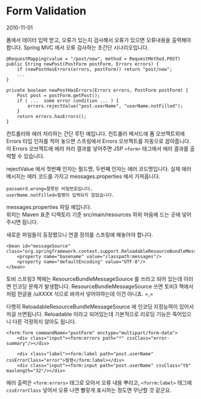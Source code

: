 # Form Validation

2010-11-01

폼에서 데이터 입력 받고, 오류가 있는지 검사해서 오류가 있으면 오류내용을 출력해야 합니다.
Spring MVC 에서 오류 검사하는 초간단 시나리오입니다.

	@RequestMapping(value = "/post/new", method = RequestMethod.POST)
	public String newPost(PostForm postForm, Errors errors) {
		if (newPostHasErrors(errors, postForm)) return "post/new";
		...
	}
	
	private boolean newPostHasErrors(Errors errors, PostForm postForm) {
		Post post = postForm.getPost();
		if ( ...  some error condition ... ) {
			errors.rejectValue("post.userName", "userName.notFilled");
		}
		return errors.hasErrors();
	}

컨트롤러와 에러 처리하는 간단 루틴 예입니다.
컨트롤러 메서드에 폼 오브젝트외에 Errors 타입 인자를 적어 놓으면 스프링에서 Errors 오브젝트를 자동으로 꼽아줍니다.
이 Errors 오브젝트에 에러 처리 결과를 넣어주면 JSP `<form>` 태그에서 에러 결과를 출력할 수 있습니다.

rejectValue 에서 첫번째 인자는 필드명, 두번째 인자는 에러 코드명입니다.
실제 에러 메시지는 에러 코드를 가지고 messages.properties 에서 가져옵니다.

	password.wrong=잘못된 비밀번호입니다.
	userName.notFilled=필명이 입력되지 않았습니다.

messages.properties 파일 예입니다.  
위치는 Maven 표준 디렉토리 기준 src/main/resources 하위 마음에 드는 곳에 넣어주시면 됩니다.

새로운 파일들이 등장했으니 연결 정의를 스프링에 해놓아야 합니다.

	<bean id="messageSource" class="org.springframework.context.support.ReloadableResourceBundleMessageSource">
		<property name="basename" value="classpath:messages"/>
		<property name="defaultEncoding" value="UTF-8"/>
	</bean>

토비 스프링3 책에는 ResourceBundleMessageSource 를 쓰라고 되어 있는데 이러면 인코딩 문제가 발생합니다.
ResourceBundleMessageSource 쓰면 토비3 책에서 처럼 한글을 /uXXXX 식으로 바까서 넣어야하는데 이건 아니죠. =,=

다행히 ReloadableResourceBundleMessageSource 에 인코딩 지정능력이 있어서 저걸 쓰면됩니다.
Reloadable 이라고 되어있는데 기본적으로 리로딩 기능은 죽어있으니 다른 걱정하지 않아도 됩니다.

	<form:form commandName="postForm" enctype="multipart/form-data">
		<div class="input"><form:errors path="*" cssClass="error-summary"/></div>
	
		<div class="label"><form:label path="post.userName" cssErrorClass="error">필명</form:label></div>
		<div class="input"><form:input path="post.userName" cssClass="tb" maxlength="32"/></div>

에러 출력은 `<form:errors>` 태그로 모아서 오류 내용 뿌리고,
`<forrm:label>` 태그에 `cssErrorClass` 넣어서 오류 나면 빨갛게 표시하는 정도면 무난할 것 같군요.

